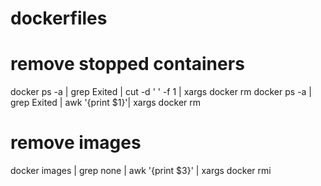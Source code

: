 # dockerfiles

# remove stopped containers
docker ps -a | grep Exited | cut -d ' ' -f 1 | xargs docker rm
docker ps -a | grep Exited | awk '{print $1}'| xargs docker rm

# remove images
docker images | grep none | awk '{print $3}' | xargs docker rmi
